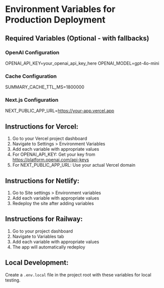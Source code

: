 # Environment Variables for Production Deployment

## Required Variables (Optional - with fallbacks)

### OpenAI Configuration
OPENAI_API_KEY=your_openai_api_key_here
OPENAI_MODEL=gpt-4o-mini

### Cache Configuration  
SUMMARY_CACHE_TTL_MS=1800000

### Next.js Configuration
NEXT_PUBLIC_APP_URL=https://your-app.vercel.app

## Instructions for Vercel:

1. Go to your Vercel project dashboard
2. Navigate to Settings > Environment Variables
3. Add each variable with appropriate values
4. For OPENAI_API_KEY: Get your key from https://platform.openai.com/api-keys
5. For NEXT_PUBLIC_APP_URL: Use your actual Vercel domain

## Instructions for Netlify:

1. Go to Site settings > Environment variables
2. Add each variable with appropriate values
3. Redeploy the site after adding variables

## Instructions for Railway:

1. Go to your project dashboard
2. Navigate to Variables tab
3. Add each variable with appropriate values
4. The app will automatically redeploy

## Local Development:

Create a `.env.local` file in the project root with these variables for local testing.
